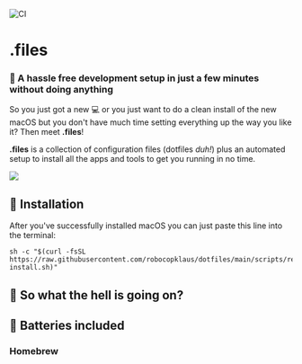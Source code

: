 ![CI](https://github.com/robocopklaus/dotfiles/workflows/CI/badge.svg)

# .files
### :rocket: A hassle free development setup in just a few minutes without doing anything

So you just got a new :computer: or you just want to do a clean install of the new macOS but you don't have much time setting everything up the way you like it? Then meet **.files**!

**.files** is a collection of configuration files (dotfiles *duh!*) plus an automated setup to install all the apps and tools to get you running in no time.

![](https://raw.githubusercontent.com/robocopklaus/dotfiles/main/screenshot.png)

## :robot: Installation

After you've successfully installed macOS you can just paste this line into the terminal:

```
sh -c "$(curl -fsSL https://raw.githubusercontent.com/robocopklaus/dotfiles/main/scripts/remote-install.sh)"
```

## :monocle_face: So what the hell is going on?



## :battery: Batteries included



### Homebrew


<!-- ### Terminal tools

- [Antigen](https://github.com/zsh-users/antigen)
- [iTerm2 Material Design](https://github.com/MartinSeeler/iterm2-material-design)
- [Powerlevel10k](https://github.com/romkatv/powerlevel10k)

### Code editor

- [Visual Studio Code](https://code.visualstudio.com) -->